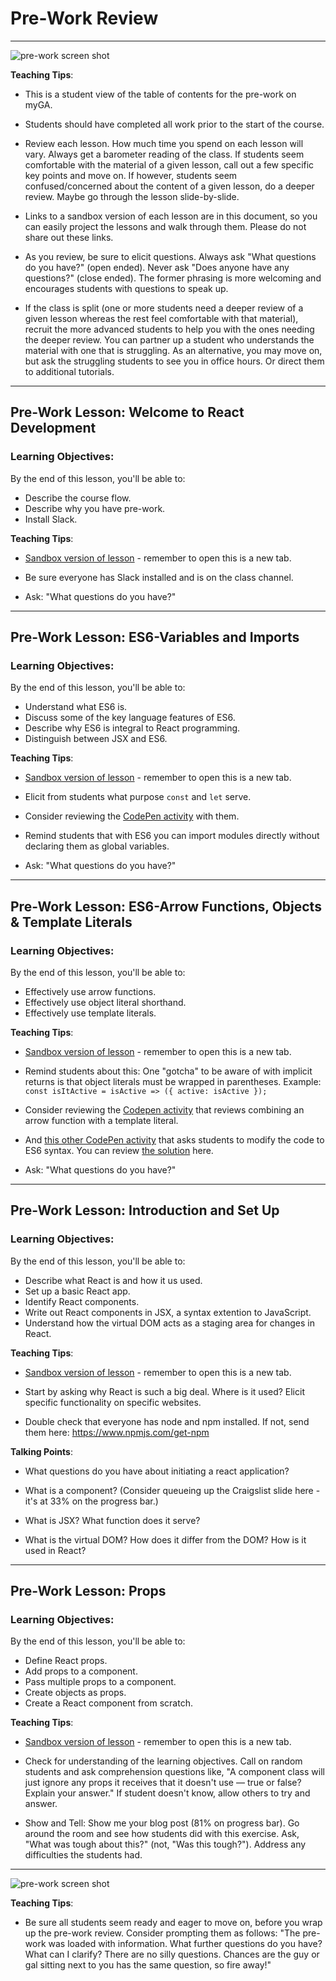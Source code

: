 # Pre-Work Review

---

![pre-work screen shot](./images/new-react-pre-work-screen-shot.png)

<aside class="notes">

**Teaching Tips**:

- This is a student view of the table of contents for the pre-work on myGA.

- Students should have completed all work prior to the start of the course.

- Review each lesson. How much time you spend on each lesson will vary. Always get a barometer reading of the class. If students seem comfortable with the material of a given lesson, call out a few specific key points and move on. If however, students seem confused/concerned about the content of a given lesson, do a deeper review. Maybe go through the lesson slide-by-slide. 

- Links to a sandbox version of each lesson are in this document, so you can easily project the lessons and walk through them. Please do not share out these links.

- As you review, be sure to elicit questions. Always ask "What questions do you have?" (open ended). Never ask "Does anyone have any questions?" (close ended). The former phrasing is more welcoming and encourages students with questions to speak up.

- If the class is split (one or more students need a deeper review of a given lesson whereas the rest feel comfortable with that material), recruit the more advanced students to help you with the ones needing the deeper review. You can partner up a student who understands the material with one that is struggling. As an alternative, you may move on, but ask the struggling students to see you in office hours. Or direct them to additional tutorials.

</aside>

---

## Pre-Work Lesson: Welcome to React Development

### Learning Objectives:

By the end of this lesson, you'll be able to:

- Describe the course flow.
- Describe why you have pre-work.
- Install Slack.

<aside class="notes">

**Teaching Tips**:

- [Sandbox version of lesson](https://my.generalassemb.ly/activities/838?from=assignment "Welcome to React Development") - remember to open this is a new tab.

- Be sure everyone has Slack installed and is on the class channel.

- Ask: "What questions do you have?"

</aside>

---

## Pre-Work Lesson: ES6-Variables and Imports

### Learning Objectives:

By the end of this lesson, you'll be able to:

- Understand what ES6 is.
- Discuss some of the key language features of ES6.
- Describe why ES6 is integral to React programming.
- Distinguish between JSX and ES6.

<aside class="notes">

**Teaching Tips**:

- [Sandbox version of lesson](https://my.generalassemb.ly/activities/477?from=assignment "ES6 - Variables and Imports") - remember to open this is a new tab.

- Elicit from students what purpose `const` and `let` serve.

- Consider reviewing the [CodePen activity](https://codepen.io/SuperTernary/pen/owQGmy?editors=001) with them.

- Remind students that with ES6 you can import modules directly without declaring them as global variables.

- Ask: "What questions do you have?"

</aside>

---

## Pre-Work Lesson: ES6-Arrow Functions, Objects & Template Literals

### Learning Objectives:

By the end of this lesson, you'll be able to:

- Effectively use arrow functions.
- Effectively use object literal shorthand.
- Effectively use template literals.

<aside class="notes">

**Teaching Tips**:

- [Sandbox version of lesson](https://my.generalassemb.ly/activities/478?from=assignment "ES6-Arrow Functions, Objects & Template Literals") - remember to open this is a new tab.

- Remind students about this: One "gotcha" to be aware of with implicit returns is that object literals must be wrapped in parentheses. Example: `const isItActive = isActive => ({ active: isActive });`

- Consider reviewing the [Codepen activity](https://codepen.io/SuperTernary/pen/eRQeOR?editors=001) that reviews combining an arrow function with a template literal.

- And [this other CodePen activity](https://codepen.io/susir/pen/yMWvWm?editors=001) that asks students to modify the code to ES6 syntax. You can review [the solution](https://codepen.io/susir/pen/OpYvqK?editors=001) here.

- Ask: "What questions do you have?"

</aside>

---

## Pre-Work Lesson: Introduction and Set Up

### Learning Objectives:

By the end of this lesson, you'll be able to:

- Describe what React is and how it us used.
- Set up a basic React app.
- Identify React components.
- Write out React components in JSX, a syntax extention to JavaScript.
- Understand how the virtual DOM acts as a staging area for changes in React.

<aside class="notes">

**Teaching Tips**:

- [Sandbox version of lesson](https://my.generalassemb.ly/activities/472?from=assignment "Introduction and Set Up") - remember to open this is a new tab.

- Start by asking why React is such a big deal. Where is it used? Elicit specific functionality on specific websites.

- Double check that everyone has node and npm installed. If not, send them here: https://www.npmjs.com/get-npm

**Talking Points**:

- What questions do you have about initiating a react application?

- What is a component? (Consider queueing up the Craigslist slide here - it's at 33% on the progress bar.)

- What is JSX? What function does it serve?

- What is the virtual DOM? How does it differ from the DOM? How is it used in React?

</aside>

---

## Pre-Work Lesson: Props

### Learning Objectives:

By the end of this lesson, you'll be able to:

- Define React props.
- Add props to a component.
- Pass multiple props to a component.
- Create objects as props.
- Create a React component from scratch.

<aside class="notes">

**Teaching Tips**:

- [Sandbox version of lesson](https://my.generalassemb.ly/activities/473?from=assignment "Props") - remember to open this is a new tab.

- Check for understanding of the learning objectives. Call on random students and ask comprehension questions like, "A component class will just ignore any props it receives that it doesn't use — true or false? Explain your answer." If student doesn't know, allow others to try and answer.

- Show and Tell: Show me your blog post (81% on progress bar). Go around the room and see how students did with this exercise. Ask, "What was tough about this?" (not, "Was this tough?"). Address any difficulties the students had.

</aside>

---

![pre-work screen shot](./images/question-elephant.jpg)


<aside class="notes">

**Teaching Tips**:

- Be sure all students seem ready and eager to move on, before you wrap up the pre-work review. Consider prompting them as follows: "The pre-work was loaded with information. What further questions do you have? What can I clarify? There are no silly questions. Chances are the guy or gal sitting next to you has the same question, so fire away!"

</aside>
